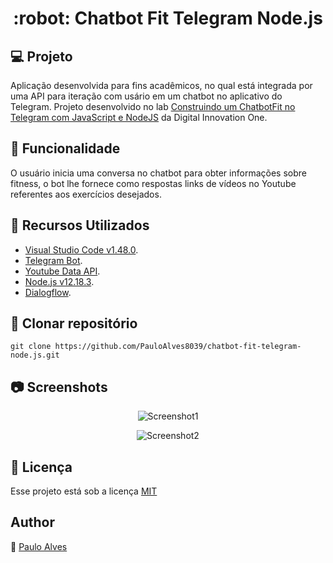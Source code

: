 <h1 align="center">:robot: Chatbot Fit Telegram Node.js</h1>

## :computer: Projeto

Aplicação desenvolvida para fins acadêmicos, no qual está integrada por uma API para iteração com usário em um chatbot no aplicativo do Telegram.
Projeto desenvolvido no lab [Construindo um ChatbotFit no Telegram com JavaScript e NodeJS](https://digitalinnovation.one/) da Digital Innovation One.


## :rocket: Funcionalidade

O usuário inicia uma conversa no chatbot para obter informações sobre fitness, o bot lhe fornece como respostas links de vídeos no Youtube referentes aos exercícios desejados.


## :wrench: Recursos Utilizados

- [Visual Studio Code v1.48.0](https://code.visualstudio.com/).
- [Telegram Bot](https://core.telegram.org/bots/samples/).
- [Youtube Data API](https://developers.google.com/youtube/v3/quickstart/nodejs/).
- [Node.js v12.18.3](https://nodejs.org/en/).
- [Dialogflow](https://dialogflow.cloud.google.com/#/login).

## :floppy_disk: Clonar repositório

```git clone https://github.com/PauloAlves8039/chatbot-fit-telegram-node.js.git```

## :camera: Screenshots

<p align="center"> <img src="https://github.com/PauloAlves8039/chatbot-fit-telegram-node.js/blob/master/assets/img/screenshot1.jpg" alt="Screenshot1" /></p>
<p align="center"> <img src="https://github.com/PauloAlves8039/chatbot-fit-telegram-node.js/blob/master/assets/img/screenshot2.jpg" alt="Screenshot2" /> </p>

## :pencil: Licença

Esse projeto está sob a licença [MIT](https://github.com/PauloAlves8039/chatbot-fit-telegram-node.js/blob/master/LICENSE.md)

## Author

:boy: [Paulo Alves](https://github.com/PauloAlves8039)
